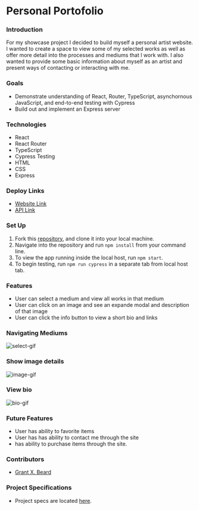 # Personal Portofolio

### Introduction
For my showcase project I decided to build myself a personal artist website. I wanted to create a space to view some of my selected works as well as offer more detail into the processes and mediums that I work with. I also wanted to provide some basic information about myself as an artist and present ways of contacting or interacting with me.

### Goals
- Demonstrate understanding of React, Router, TypeScript, asynchornous JavaScript, and end-to-end testing with Cypress
- Build out and implement an Express server

### Technologies
- React
- React Router
- TypeScript
- Cypress Testing
- HTML
- CSS
- Express

### Deploy Links
- [Website Link](https://grantxbeard.herokuapp.com/)
- [API Link](https://grantxbeardapi.herokuapp.com/)

### Set Up
1. Fork this [repository]([https://github.com/GrantXBeard/Showcase-Personal-Site]), and clone it into your local machine.
2. Navigate into the repository and run `npm install` from your command line.
3. To view the app running inside the local host, run `npm start`.
4. To begin testing, run `npm run cypress` in a separate tab from local host tab.

### Features
- User can select a medium and view all works in that medium
- User can click on an image and see an expande modal and description of that image
- User can click the info button to view a short bio and links

### Navigating Mediums
![select-gif](https://media1.giphy.com/media/uHu2dZORgeb2eZBPWd/giphy.gif?cid=790b76118f77ed7c07e06f5d36a1c3e1a14043181192e27b&rid=giphy.gif&ct=g)

### Show image details
![image-gif](https://media4.giphy.com/media/1ccHZwSneoyywPqMV9/giphy.gif?cid=790b76119a8f7206a24d2e4d70b4dc4095856016e13c4b1f&rid=giphy.gif&ct=g)

###  View bio
![bio-gif](https://media0.giphy.com/media/5kDv1vgVenWgvDrutA/giphy.gif?cid=790b7611c84c22fe178df1a73a48c0b5792158d306e4b730&rid=giphy.gif&ct=g)

### Future Features
- User has ability to favorite items
- User has has ability to contact me through the site
- has ability to purchase items through the site.

### Contributors
- [Grant X. Beard](https://www.linkedin.com/in/grant-x-beard-a287bb232/)

### Project Specifications
- Project specs are located [here](https://frontend.turing.edu/projects/module-3/showcase.html).

